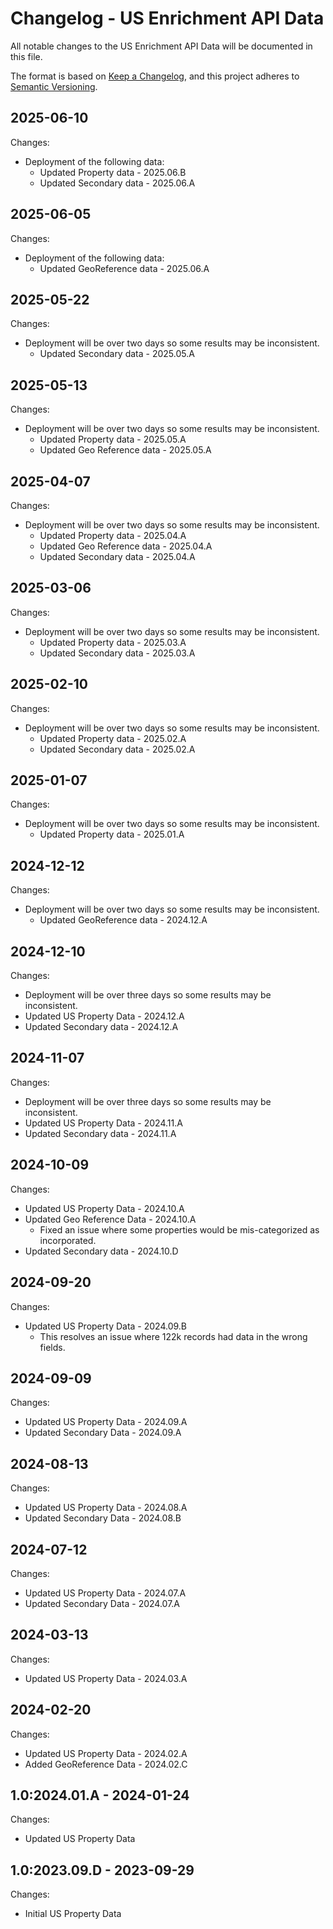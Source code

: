 # Changelog - US Enrichment API Data

All notable changes to the US Enrichment API Data will be documented in this file.

The format is based on [Keep a Changelog](https://keepachangelog.com/en/1.0.0/), and this project adheres to [Semantic Versioning](https://semver.org/spec/v2.0.0.html).

## 2025-06-10

Changes:

- Deployment of the following data:
  - Updated Property data - 2025.06.B
  - Updated Secondary data - 2025.06.A


## 2025-06-05

Changes:

- Deployment of the following data:
  - Updated GeoReference data - 2025.06.A


## 2025-05-22

Changes:

- Deployment will be over two days so some results may be inconsistent.
  - Updated Secondary data - 2025.05.A


## 2025-05-13

Changes:

- Deployment will be over two days so some results may be inconsistent.
  - Updated Property data - 2025.05.A
  - Updated Geo Reference data - 2025.05.A
  

## 2025-04-07

Changes:

- Deployment will be over two days so some results may be inconsistent.
  - Updated Property data - 2025.04.A
  - Updated Geo Reference data - 2025.04.A
  - Updated Secondary data - 2025.04.A
  

## 2025-03-06

Changes:

- Deployment will be over two days so some results may be inconsistent.
  - Updated Property data - 2025.03.A
  - Updated Secondary data - 2025.03.A
  

## 2025-02-10

Changes:

- Deployment will be over two days so some results may be inconsistent.
  - Updated Property data - 2025.02.A
  - Updated Secondary data - 2025.02.A
  

## 2025-01-07

Changes:

- Deployment will be over two days so some results may be inconsistent.
  - Updated Property data - 2025.01.A


## 2024-12-12

Changes:

- Deployment will be over two days so some results may be inconsistent.
  - Updated GeoReference data - 2024.12.A


## 2024-12-10

Changes:

- Deployment will be over three days so some results may be inconsistent.
- Updated US Property Data - 2024.12.A
- Updated Secondary data - 2024.12.A


## 2024-11-07

Changes:

- Deployment will be over three days so some results may be inconsistent.
- Updated US Property Data - 2024.11.A
- Updated Secondary data - 2024.11.A


## 2024-10-09

Changes:

- Updated US Property Data - 2024.10.A
- Updated Geo Reference Data - 2024.10.A
  - Fixed an issue where some properties would be mis-categorized as incorporated.
- Updated Secondary data - 2024.10.D


## 2024-09-20

Changes:

- Updated US Property Data - 2024.09.B
  - This resolves an issue where 122k records had data in the wrong fields.


## 2024-09-09

Changes:

- Updated US Property Data - 2024.09.A
- Updated Secondary Data - 2024.09.A


## 2024-08-13

Changes:

- Updated US Property Data - 2024.08.A
- Updated Secondary Data - 2024.08.B


## 2024-07-12

Changes:

- Updated US Property Data - 2024.07.A
- Updated Secondary Data - 2024.07.A


## 2024-03-13

Changes:

- Updated US Property Data - 2024.03.A


## 2024-02-20

Changes:

- Updated US Property Data - 2024.02.A
- Added GeoReference Data - 2024.02.C


## 1.0:2024.01.A - 2024-01-24

Changes:

- Updated US Property Data


## 1.0:2023.09.D - 2023-09-29

Changes:

- Initial US Property Data

